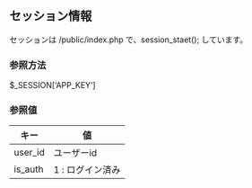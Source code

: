 ## セッション情報

セッションは /public/index.php で、session_staet(); しています。

### 参照方法

$_SESSION[‘APP_KEY’]

### 参照値

|キー|値|
|----|----|
|user_id|ユーザーid|
|is_auth|1 : ログイン済み|
